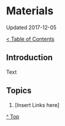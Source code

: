 # Materials

Updated 2017-12-05

[< Table of Contents][0]

## Introduction

Text

## Topics

1. [Insert Links here]

[^ Top][99]

[0]: ../README.md
[1]: filename.md
[2]: filename.md
[3]: filename.md
[4]: filename.md
[5]: filename.md
[6]: filename.md
[7]: filename.md
[8]: filename.md
[99]: README.md
